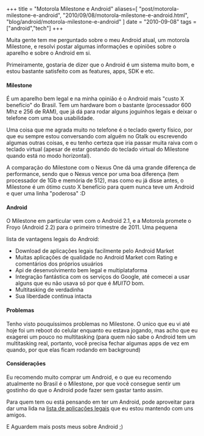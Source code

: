 +++
title = "Motorola Milestone e Android"
aliases=[
  "post/motorola-milestone-e-android",
  "2010/09/08/motorola-milestone-e-android.html",
  "blog/android/motorola-milestone-e-android"
]
date = "2010-09-08"
tags = ["android","tech"]
+++

Muita gente tem me perguntado sobre o meu Android atual, um motorola
Milestone, e resolvi postar algumas informações e opiniões sobre o
aparelho e sobre o Android em si.

Primeiramente, gostaria de dizer que o Android é um sistema muito bom,
e estou bastante satisfeito com as features, apps, SDK e etc.

#### Milestone

É um aparelho bem legal e na minha opinião é o Android mais "custo X
benefício" do Brasil. Tem um hardware bom o bastante (processador 600
Mhz e 256 de RAM), que já dá para rodar alguns joguinhos legais e
deixar o telefone com uma boa usabilidade.

Uma coisa que me agrada muito no telefone é o teclado qwerty físico,
por que eu sempre estou conversando com alguém no Gtalk ou escrevendo
algumas outras coisas, e eu tenho certeza que iria passar muita raiva
com o teclado virtual (apesar de estar gostando do teclado virtual do
Milestone quando está no modo horizontal).

A comparação do Milestone com o Nexus One dá uma grande diferença de
performance, sendo que o Nexus vence por uma boa diferença (tem
processador de 1Gb e memória de 512), mas como eu já disse antes, o
Milestone é um ótimo custo X benefício para quem nunca teve um Android
e quer uma linha "poderosa" :D

#### Android

O Milestone em particular vem com o Android 2.1, e a Motorola promete
o Froyo (Android 2.2) para o primeiro trimestre de 2011.  Uma pequena

lista de vantagens legais do Android:

* Download de aplicações legais facilmente pelo Android Market
* Muitas aplicações de qualidade no Android Market com Rating e comentários dos próprios usuários
* Api de desenvolvimento bem legal e multiplataforma
* Integração fantástica com os serviços do Google, até comecei a usar alguns que eu não usava só por que é *MUITO* bom.
* Multitasking de verdadinha
* Sua liberdade continua intacta

#### Problemas

Tenho visto pouquíssimos problemas no Milestone. O unico que eu vi até
hoje foi um reboot do celular enquanto eu estava jogando, mas acho que
eu exagerei um pouco no multitasking (para quem não sabe o Android tem
um multitasking real, portanto, você precisa fechar algumas apps de
vez em quando, por que elas ficam rodando em background)

#### Considerações

Eu recomendo muito comprar um Android, e o que eu recomendo atualmente
no Brasil é o Milestone, por que você consegue sentir um gostinho do
que o Android pode fazer sem gastar tanto assim.

Para quem tem ou está pensando em ter um Android, pode aproveitar para
dar uma lida na [lista de aplicações
legais](https://docs.google.com/document/pub?id=1ZtMGH-HZvNTjprVPpAcxhKr19FJ6ReFaJ_YFmtt0Z_4)
que eu estou mantendo com uns amigos.

E Aguardem mais posts meus sobre Android ;)



